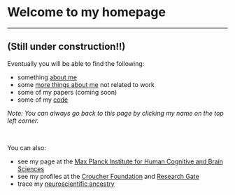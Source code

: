 # Welcome to my homepage

---

## (Still under construction!!)

Eventually you will be able to find the following:
- something [about me](about.md)
- some [more things about me](personal.md) not related to work
- some of my papers (coming soon)
- some of my [code](code.md)

_Note: You can always go back to this page by clicking my name on the top left corner._

<br>

You can also:
- see my page at the [Max Planck Institute for Human Cognitive and Brain Sciences](http://www.cbs.mpg.de/person/cheung/162350)
- see my profiles at the [Croucher Foundation](https://scholars.croucher.org.hk/scholars/vincent-ka-ming-cheung) and [Research Gate](https://www.researchgate.net/profile/Vincent_Cheung8)
- trace my [neuroscientific ancestry](https://neurotree.org/neurotree/tree.php?pid=675381)
